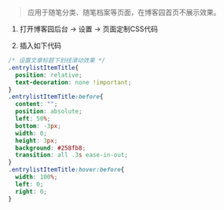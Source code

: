 > 应用于随笔分类、随笔档案等页面，在博客园首页不展示效果。

1. 打开博客园后台 -> 设置 -> 页面定制CSS代码

2. 插入如下代码

```css
/* 设置文章标题下划线滑动效果 */
.entrylistItemTitle{
  position: relative;
  text-decoration: none !important;
}
.entrylistItemTitle:before{
  content: "";
  position: absolute;
  left: 50%;
  bottom: -3px;
  width: 0;
  height: 3px;
  background: #258fb8;
  transition: all .3s ease-in-out;
}
.entrylistItemTitle:hover:before{
  width: 100%;
  left: 0;
  right: 0;
}
```
